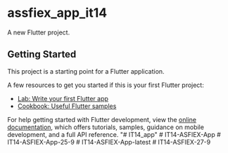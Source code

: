 # assfiex_app_it14

A new Flutter project.

## Getting Started

This project is a starting point for a Flutter application.

A few resources to get you started if this is your first Flutter project:

- [Lab: Write your first Flutter app](https://docs.flutter.dev/get-started/codelab)
- [Cookbook: Useful Flutter samples](https://docs.flutter.dev/cookbook)

For help getting started with Flutter development, view the
[online documentation](https://docs.flutter.dev/), which offers tutorials,
samples, guidance on mobile development, and a full API reference.
"# IT14_app" 
#   I T 1 4 - A S F I E X - A p p  
 #   I T 1 4 - A S F I E X - A p p - 2 5 - 9  
 #   I T 1 4 - A S F I E X - A p p - l a t e s t  
 #   I T 1 4 - A S F I E X - 2 7 - 9  
 